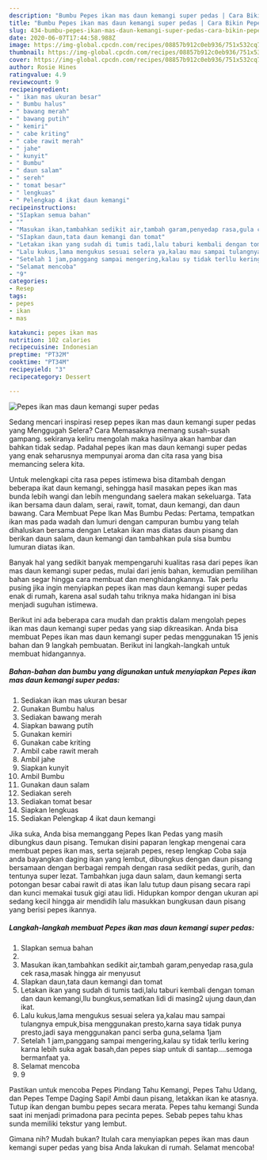 ```yaml
---
description: "Bumbu Pepes ikan mas daun kemangi super pedas | Cara Bikin Pepes ikan mas daun kemangi super pedas Yang Menggugah Selera"
title: "Bumbu Pepes ikan mas daun kemangi super pedas | Cara Bikin Pepes ikan mas daun kemangi super pedas Yang Menggugah Selera"
slug: 434-bumbu-pepes-ikan-mas-daun-kemangi-super-pedas-cara-bikin-pepes-ikan-mas-daun-kemangi-super-pedas-yang-menggugah-selera
date: 2020-06-07T17:44:58.988Z
image: https://img-global.cpcdn.com/recipes/08857b912c0eb936/751x532cq70/pepes-ikan-mas-daun-kemangi-super-pedas-foto-resep-utama.jpg
thumbnail: https://img-global.cpcdn.com/recipes/08857b912c0eb936/751x532cq70/pepes-ikan-mas-daun-kemangi-super-pedas-foto-resep-utama.jpg
cover: https://img-global.cpcdn.com/recipes/08857b912c0eb936/751x532cq70/pepes-ikan-mas-daun-kemangi-super-pedas-foto-resep-utama.jpg
author: Rosie Hines
ratingvalue: 4.9
reviewcount: 9
recipeingredient:
- " ikan mas ukuran besar"
- " Bumbu halus"
- " bawang merah"
- " bawang putih"
- " kemiri"
- " cabe kriting"
- " cabe rawit merah"
- " jahe"
- " kunyit"
- " Bumbu"
- " daun salam"
- " sereh"
- " tomat besar"
- " lengkuas"
- " Pelengkap 4 ikat daun kemangi"
recipeinstructions:
- "SIapkan semua bahan"
- ""
- "Masukan ikan,tambahkan sedikit air,tambah garam,penyedap rasa,gula cek rasa,masak hingga air menyusut"
- "SIapkan daun,tata daun kemangi dan tomat"
- "Letakan ikan yang sudah di tumis tadi,lalu taburi kembali dengan toman dan daun kemangi,llu bungkus,sematkan lidi di masing2 ujung daun,dan ikat."
- "Lalu kukus,lama mengukus sesuai selera ya,kalau mau sampai tulangnya empuk,bisa menggunakan presto,karna saya tidak punya presto,jadi saya menggunakan panci serba guna,selama 1jam"
- "Setelah 1 jam,panggang sampai mengering,kalau sy tidak terllu kering karna lebih suka agak basah,dan pepes siap untuk di santap....semoga bermanfaat ya."
- "Selamat mencoba"
- "9"
categories:
- Resep
tags:
- pepes
- ikan
- mas

katakunci: pepes ikan mas 
nutrition: 102 calories
recipecuisine: Indonesian
preptime: "PT32M"
cooktime: "PT34M"
recipeyield: "3"
recipecategory: Dessert

---
```



![Pepes ikan mas daun kemangi super pedas](https://img-global.cpcdn.com/recipes/08857b912c0eb936/751x532cq70/pepes-ikan-mas-daun-kemangi-super-pedas-foto-resep-utama.jpg)

Sedang mencari inspirasi resep pepes ikan mas daun kemangi super pedas yang Menggugah Selera? Cara Memasaknya memang susah-susah gampang. sekiranya keliru mengolah maka hasilnya akan hambar dan bahkan tidak sedap. Padahal pepes ikan mas daun kemangi super pedas yang enak seharusnya mempunyai aroma dan cita rasa yang bisa memancing selera kita.

Untuk melengkapi cita rasa pepes istimewa bisa ditambah dengan beberapa ikat daun kemangi, sehingga hasil masakan pepes ikan mas bunda lebih wangi dan lebih mengundang saelera makan sekeluarga. Tata ikan bersama daun dalam, serai, rawit, tomat, daun kemangi, dan daun bawang. Cara Membuat Pepe Ikan Mas Bumbu Pedas: Pertama, tempatkan ikan mas pada wadah dan lumuri dengan campuran bumbu yang telah dihaluskan bersama dengan Letakan ikan mas diatas daun pisang dan berikan daun salam, daun kemangi dan tambahkan pula sisa bumbu lumuran diatas ikan.

Banyak hal yang sedikit banyak mempengaruhi kualitas rasa dari pepes ikan mas daun kemangi super pedas, mulai dari jenis bahan, kemudian pemilihan bahan segar hingga cara membuat dan menghidangkannya. Tak perlu pusing jika ingin menyiapkan pepes ikan mas daun kemangi super pedas enak di rumah, karena asal sudah tahu triknya maka hidangan ini bisa menjadi suguhan istimewa.


Berikut ini ada beberapa cara mudah dan praktis dalam mengolah pepes ikan mas daun kemangi super pedas yang siap dikreasikan. Anda bisa membuat Pepes ikan mas daun kemangi super pedas menggunakan 15 jenis bahan dan 9 langkah pembuatan. Berikut ini langkah-langkah untuk membuat hidangannya.

<!--inarticleads1-->

##### Bahan-bahan dan bumbu yang digunakan untuk menyiapkan Pepes ikan mas daun kemangi super pedas:

1. Sediakan  ikan mas ukuran besar
1. Gunakan  Bumbu halus
1. Sediakan  bawang merah
1. Siapkan  bawang putih
1. Gunakan  kemiri
1. Gunakan  cabe kriting
1. Ambil  cabe rawit merah
1. Ambil  jahe
1. Siapkan  kunyit
1. Ambil  Bumbu
1. Gunakan  daun salam
1. Sediakan  sereh
1. Sediakan  tomat besar
1. Siapkan  lengkuas
1. Sediakan  Pelengkap 4 ikat daun kemangi


Jika suka, Anda bisa memanggang Pepes Ikan Pedas yang masih dibungkus daun pisang. Temukan disini paparan lengkap mengenai cara membuat pepes ikan mas, serta sejarah pepes, resep lengkap Coba saja anda bayangkan daging ikan yang lembut, dibungkus dengan daun pisang bersamaan dengan berbagai rempah dengan rasa sedikit pedas, gurih, dan tentunya super lezat. Tambahkan juga daun salam, daun kemangi serta potongan besar cabai rawit di atas ikan lalu tutup daun pisang secara rapi dan kunci memakai tusuk gigi atau lidi. Hidupkan kompor dengan ukuran api sedang kecil hingga air mendidih lalu masukkan bungkusan daun pisang yang berisi pepes ikannya. 

<!--inarticleads2-->

##### Langkah-langkah membuat Pepes ikan mas daun kemangi super pedas:

1. SIapkan semua bahan
1. 
1. Masukan ikan,tambahkan sedikit air,tambah garam,penyedap rasa,gula cek rasa,masak hingga air menyusut
1. SIapkan daun,tata daun kemangi dan tomat
1. Letakan ikan yang sudah di tumis tadi,lalu taburi kembali dengan toman dan daun kemangi,llu bungkus,sematkan lidi di masing2 ujung daun,dan ikat.
1. Lalu kukus,lama mengukus sesuai selera ya,kalau mau sampai tulangnya empuk,bisa menggunakan presto,karna saya tidak punya presto,jadi saya menggunakan panci serba guna,selama 1jam
1. Setelah 1 jam,panggang sampai mengering,kalau sy tidak terllu kering karna lebih suka agak basah,dan pepes siap untuk di santap....semoga bermanfaat ya.
1. Selamat mencoba
1. 9


Pastikan untuk mencoba Pepes Pindang Tahu Kemangi, Pepes Tahu Udang, dan Pepes Tempe Daging Sapi! Ambi daun pisang, letakkan ikan ke atasnya. Tutup ikan dengan bumbu pepes secara merata. Pepes tahu kemangi Sunda saat ini menjadi primadona para pecinta pepes. Sebab pepes tahu khas sunda memiliki tekstur yang lembut. 

Gimana nih? Mudah bukan? Itulah cara menyiapkan pepes ikan mas daun kemangi super pedas yang bisa Anda lakukan di rumah. Selamat mencoba!
